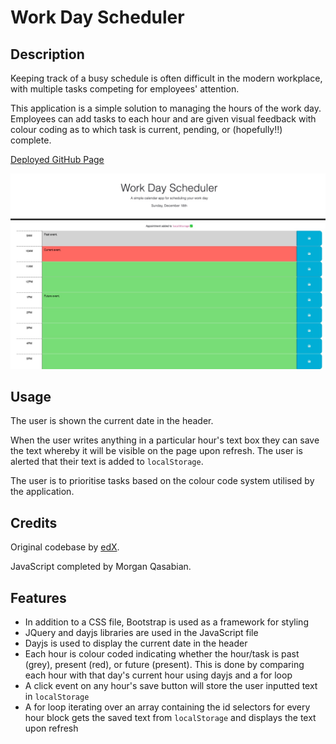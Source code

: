 # Work Day Scheduler

## Description 

Keeping track of a busy schedule is often difficult in the modern workplace, with multiple tasks competing for employees' attention.

This application is a simple solution to managing the hours of the work day. Employees can add tasks to each hour and are given visual feedback with colour coding as to which task is current, pending, or (hopefully!!) complete.

[Deployed GitHub Page](https://mqas1.github.io/work-day-scheduler/)

![Screenshot of deployed application](./assets/images/deployed-screenshot.jpeg)

## Usage

The user is shown the current date in the header.

When the user writes anything in a particular hour's text box they can save the text whereby it will be visible on the page upon refresh. The user is alerted that their text is added to ``localStorage``.

The user is to prioritise tasks based on the colour code system utilised by the application. 

## Credits

Original codebase by [edX](https://techbootcamp.sydney.edu.au/coding/).

JavaScript completed by Morgan Qasabian.

## Features

- In addition to a CSS file, Bootstrap is used as a framework for styling
- JQuery and dayjs libraries are used in the JavaScript file
- Dayjs is used to display the current date in the header 
- Each hour is colour coded indicating whether the hour/task is past (grey), present (red), or future (present). This is done by comparing each hour with that day's current hour using dayjs and a for loop
- A click event on any hour's save button will store the user inputted text in ``localStorage``
- A for loop iterating over an array containing the id selectors for every hour block gets the saved text from ``localStorage`` and displays the text upon refresh
